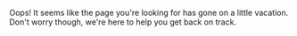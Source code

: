 <!-- pagetitle:Error 404: Page not found -->
<!-- pagelayout:page -->
<!-- pagedate: -->
<!-- pageimage:pages/images/lolwut.webp -->
<!-- pageexcerpt:There is nothing here. -->
<!-- pagekeywords:404,page,not,found -->
<!-- pageauthor:Scary le Poo -->
<!-- pagetype:website -->

<span class="textalign-center">Oops! It seems like the page you're looking for has gone on a little vacation. Don't worry though, we're here to help you get back on track.</span>